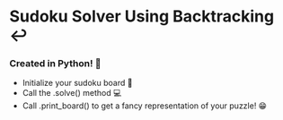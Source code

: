 # Sudoku Solver Using Backtracking ↩
<h3> Created in Python! 🐍</h3>
<ul>
  <li>Initialize your sudoku board 🔨</li>
  <li>Call the .solve() method 💻</li>
  <li>Call .print_board() to get a fancy representation of your puzzle! 😁</li>
 </ul>
